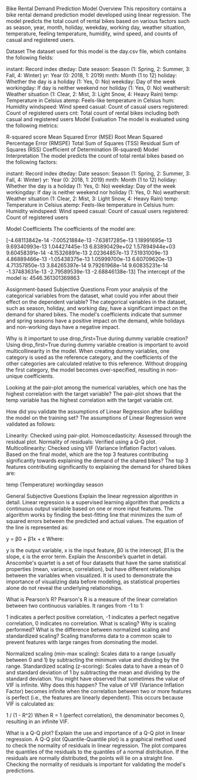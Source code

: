 Bike Rental Demand Prediction Model
Overview
This repository contains a bike rental demand prediction model developed using linear regression. The model predicts the total count of rental bikes based on various factors such as season, year, month, holiday, weekday, working day, weather situation, temperature, feeling temperature, humidity, wind speed, and counts of casual and registered users.

Dataset
The dataset used for this model is the day.csv file, which contains the following fields:

instant: Record index
dteday: Date
season: Season (1: Spring, 2: Summer, 3: Fall, 4: Winter)
yr: Year (0: 2018, 1: 2019)
mnth: Month (1 to 12)
holiday: Whether the day is a holiday (1: Yes, 0: No)
weekday: Day of the week
workingday: If day is neither weekend nor holiday (1: Yes, 0: No)
weathersit: Weather situation (1: Clear, 2: Mist, 3: Light Snow, 4: Heavy Rain)
temp: Temperature in Celsius
atemp: Feels-like temperature in Celsius
hum: Humidity
windspeed: Wind speed
casual: Count of casual users
registered: Count of registered users
cnt: Total count of rental bikes including both casual and registered users
Model Evaluation
The model is evaluated using the following metrics:

R-squared score
Mean Squared Error (MSE)
Root Mean Squared Percentage Error (RMSPE)
Total Sum of Squares (TSS)
Residual Sum of Squares (RSS)
Coefficient of Determination (R-squared)
Model Interpretation
The model predicts the count of total rental bikes based on the following factors:

instant: Record index
dteday: Date
season: Season (1: Spring, 2: Summer, 3: Fall, 4: Winter)
yr: Year (0: 2018, 1: 2019)
mnth: Month (1 to 12)
holiday: Whether the day is a holiday (1: Yes, 0: No)
weekday: Day of the week
workingday: If day is neither weekend nor holiday (1: Yes, 0: No)
weathersit: Weather situation (1: Clear, 2: Mist, 3: Light Snow, 4: Heavy Rain)
temp: Temperature in Celsius
atemp: Feels-like temperature in Celsius
hum: Humidity
windspeed: Wind speed
casual: Count of casual users
registered: Count of registered users

Model Coefficients
The coefficients of the model are:

[-4.68113842e-14 -7.00521884e-13 -7.63817285e-13 1.18991695e-13   9.69340993e-13 1.04427445e-13 6.83890429e+02 1.57894944e+03   9.60458391e-14 -4.15326891e-13 2.02364857e-13 7.51931009e-13   4.86889466e-13 -1.05438375e-13 1.05999700e-13 6.60709620e-13   4.71357850e-13 3.84265397e-14 9.79261968e-14 9.60835231e-14   -1.37483631e-13 -2.79589539e-13 -2.68846138e-13]
The intercept of the model is: 4546.361301369863

Assignment-based Subjective Questions
From your analysis of the categorical variables from the dataset, what could you infer about their effect on the dependent variable?
The categorical variables in the dataset, such as season, holiday, and working day, have a significant impact on the demand for shared bikes. The model's coefficients indicate that summer and spring seasons have a positive impact on the demand, while holidays and non-working days have a negative impact.

Why is it important to use drop_first=True during dummy variable creation?
Using drop_first=True during dummy variable creation is important to avoid multicollinearity in the model. When creating dummy variables, one category is used as the reference category, and the coefficients of the other categories are calculated relative to this reference. Without dropping the first category, the model becomes over-specified, resulting in non-unique coefficients.

Looking at the pair-plot among the numerical variables, which one has the highest correlation with the target variable?
The pair-plot shows that the temp variable has the highest correlation with the target variable cnt.

How did you validate the assumptions of Linear Regression after building the model on the training set?
The assumptions of Linear Regression were validated as follows:

Linearity: Checked using pair-plot.
Homoscedasticity: Assessed through the residual plot.
Normality of residuals: Verified using a Q-Q plot.
Multicollinearity: Checked using VIF (Variance Inflation Factor) values.
Based on the final model, which are the top 3 features contributing significantly towards explaining the demand of the shared bikes?
The top 3 features contributing significantly to explaining the demand for shared bikes are:

temp (Temperature)
workingday
season

General Subjective Questions
Explain the linear regression algorithm in detail.
Linear regression is a supervised learning algorithm that predicts a continuous output variable based on one or more input features. The algorithm works by finding the best-fitting line that minimizes the sum of squared errors between the predicted and actual values. The equation of the line is represented as:

y = β0 + β1x + ε
Where:

y is the output variable,
x is the input feature,
β0 is the intercept,
β1 is the slope,
ε is the error term.
Explain the Anscombe’s quartet in detail.
Anscombe's quartet is a set of four datasets that have the same statistical properties (mean, variance, correlation), but have different relationships between the variables when visualized. It is used to demonstrate the importance of visualizing data before modeling, as statistical properties alone do not reveal the underlying relationships.

What is Pearson’s R?
Pearson's R is a measure of the linear correlation between two continuous variables. It ranges from -1 to 1:

1 indicates a perfect positive correlation,
-1 indicates a perfect negative correlation,
0 indicates no correlation.
What is scaling? Why is scaling performed? What is the difference between normalized scaling and standardized scaling?
Scaling transforms data to a common scale to prevent features with large ranges from dominating the model.

Normalized scaling (min-max scaling): Scales data to a range (usually between 0 and 1) by subtracting the minimum value and dividing by the range.
Standardized scaling (z-scoring): Scales data to have a mean of 0 and standard deviation of 1 by subtracting the mean and dividing by the standard deviation.
You might have observed that sometimes the value of VIF is infinite. Why does this happen?
The value of VIF (Variance Inflation Factor) becomes infinite when the correlation between two or more features is perfect (i.e., the features are linearly dependent). This occurs because VIF is calculated as:


1 / (1 - R^2)
When R = 1 (perfect correlation), the denominator becomes 0, resulting in an infinite VIF.

What is a Q-Q plot? Explain the use and importance of a Q-Q plot in linear regression.
A Q-Q plot (Quantile-Quantile plot) is a graphical method used to check the normality of residuals in linear regression. The plot compares the quantiles of the residuals to the quantiles of a normal distribution. If the residuals are normally distributed, the points will lie on a straight line. Checking the normality of residuals is important for validating the model's predictions.
